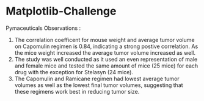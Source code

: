 # Matplotlib-Challenge
Pymaceuticals Observations :
1) The correlation coefficent for mouse weight and average tumor volume on Capomulin regimen is 0.84, indicating a strong postive correlation. As the mice weight increased the average tumor volume increased as well.
2) The study was well conducted as it used an even representation of male and female mice and tested the same amount of mice (25 mice) for each drug with the exception for Stelasyn (24 mice).
3) The Capomulin and Ramicane regimen had lowest average tumor volumes as well as the lowest final tumor volumes, suggesting that these regimens work best in reducing tumor size. 
